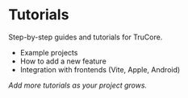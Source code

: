 # Tutorials

Step-by-step guides and tutorials for TruCore.

- Example projects
- How to add a new feature
- Integration with frontends (Vite, Apple, Android)

_Add more tutorials as your project grows._

